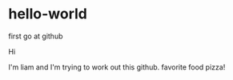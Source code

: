 # hello-world
first go at github


Hi

I'm liam and I'm trying to work out this github.
favorite food pizza!
